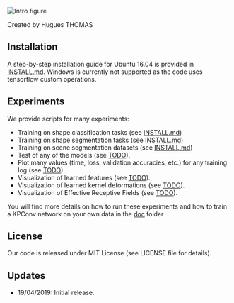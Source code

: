 
![Intro figure](https://github.com/HuguesTHOMAS/KPConv/blob/master/doc/Github_intro.png)

Created by Hugues THOMAS

## Installation

A step-by-step installation guide for Ubuntu 16.04 is provided in [INSTALL.md](./INSTALL.md). Windows is currently not supported as the code uses tensorflow custom operations.


## Experiments

We provide scripts for many experiments:

* Training on shape classification tasks (see [INSTALL.md](./doc/object_classification_guide.md))
* Training on shape segmentation tasks (see [INSTALL.md](./doc/object_segmentation_guide.md))
* Training on scene segmentation datasets (see [INSTALL.md](./doc/scene_segmentation_guide.md))
* Test of any of the models (see [TODO](./doc/TODO.md)).
* Plot many values (time, loss, validation accuracies, etc.) for any training log (see [TODO](./doc/TODO.md)).
* Visualization of learned features (see [TODO](./doc/TODO.md)).
* Visualization of learned kernel deformations (see [TODO](./doc/TODO.md)).
* Visualization of Effective Receptive Fields (see [TODO](./doc/TODO.md)).

You will find more details on how to run these experiments and how to train a KPConv network on your own data in the [doc](./doc) folder

## License
Our code is released under MIT License (see LICENSE file for details).

## Updates
* 19/04/2019: Initial release.

